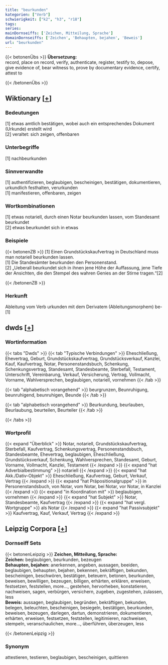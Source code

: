 ```yaml
---
title: "beurkunden"
kategorien: ["Verb"]
schwierigkeit: ["k2", "h3", "r18"]
tags:
series:
mainDornseiffs: ['Zeichen, Mitteilung, Sprache']
domainDornseiffs: ['Zeichen', 'Behaupten, bejahen', 'Beweis']
url: "beurkunden"
---
```


{{< betonenÜbs >}}
**Übersetzung:**  
record, place on record, verify, authenticate, register, testify to, depose, give evidence of, bear witness to, prove by documentary evidence, certify, attest to  
  
{{< /betonenÜbs >}}

## Wiktionary [[+](https://de.wiktionary.org/wiki/beurkunden)]

### Bedeutungen
[1] etwas amtlich bestätigen, wobei auch ein entsprechendes Dokument (Urkunde) erstellt wird  
[2] veraltet: sich zeigen, offenbaren  

### Unterbegriffe
[1] nachbeurkunden  

### Sinnverwandte
[1] authentifizieren, beglaubigen, bescheinigen, bestätigen, dokumentieren, urkundlich festhalten, verurkunden  
[1] manifestieren, offenbaren, zeigen  

### Wortkombinationen
[1] etwas notariell, durch einen Notar beurkunden lassen, vom Standesamt beurkundet  
[2] etwas beurkundet sich in etwas  

### Beispiele
{{< betonenZB >}}
[1] Einen Grundstückskaufvertrag in Deutschland muss man notariell beurkunden lassen.  
[1] Die Standesämter beurkunden den Personenstand.  
[2] „Ueberall beurkundet sich in ihnen jene Höhe der Auffassung, jene Tiefe der Ansichten, die den Stempel des wahren Genies an der Stirne tragen.“[2]  

{{< /betonenZB >}}
### Herkunft
Ableitung vom Verb urkunden mit dem Derivatem (Ableitungsmorphem) be-[1]  



## dwds [[+](https://www.dwds.de/wb/beurkunden)]

### Wortinformation
{{< tabs "Dwds" >}}
{{< tab "Typische Verbindungen" >}}
Eheschließung, Ehevertrag, Geburt, Grundstückskaufvertrag, Grundstücksverkauf, Kanzlei, Kauf, Kaufvertrag, Notar, Personenstandsbuch, Schenkung, Schenkungsvertrag, Standesamt, Standesbeamte, Sterbefall, Testament, Unterschrift, Vereinbarung, Verkauf, Versicherung, Vertrag, Vollmacht, Vorname, Wahlversprechen, beglaubigen, notariell, vornehmen
{{< /tab >}}

{{< tab "alphabetisch vorangehend" >}}
beurgrunzen, Beunruhigung, beunruhigend, beunruhigen, Beunde
{{< /tab >}}

{{< tab "alphabetisch vorangehend" >}}
Beurkundung, beurlauben, Beurlaubung, beurteilen, Beurteiler
{{< /tab >}}

{{< /tabs >}}

### Wortprofil
{{< expand "Überblick" >}} Notar, notariell, Grundstückskaufvertrag, Sterbefall, Kaufvertrag, Schenkungsvertrag, Personenstandsbuch, Standesbeamte, Ehevertrag, beglaubigen, Eheschließung, Grundstücksverkauf, Schenkung, Wahlversprechen, Standesamt, Geburt, Vorname, Vollmacht, Kanzlei, Testament {{< /expand >}}
{{< expand "hat Adverbialbestimmung" >}} notariell {{< /expand >}}
{{< expand "hat Akk./Dativ-Objekt" >}} Eheschließung, Kaufvertrag, Geburt, Verkauf, Vertrag {{< /expand >}}
{{< expand "hat Präpositionalgruppe" >}} in Personenstandsbuch, von Notar, vom Notar, bei Notar, vor Notar, in Kanzlei {{< /expand >}}
{{< expand "in Koordination mit" >}} beglaubigen, vornehmen {{< /expand >}}
{{< expand "hat Subjekt" >}} Notar, Standesbeamte, Kaufvertrag {{< /expand >}}
{{< expand "hat vergl. Wortgruppe" >}} als Notar {{< /expand >}}
{{< expand "hat Passivsubjekt" >}} Kaufvertrag, Kauf, Verkauf, Vertrag {{< /expand >}}

## Leipzig Corpora [[+](https://corpora.uni-leipzig.de/en/res?word=beurkunden&corpusId=deu_newscrawl-public_2018)]

### Dornseiff Sets
{{< betonenLeipzig >}}
**Zeichen, Mitteilung, Sprache:**  
**Zeichen:** beglaubigen, beurkunden, bezeugen  
**Behaupten, bejahen:** anerkennen, angeben, aussagen, beeiden, beglaubigen, behaupten, bejahen, bekennen, bekräftigen, bekunden, bescheinigen, beschwören, bestätigen, beteuern, betonen, beurkunden, beweisen, bewilligen, bezeugen, billigen, erhärten, erklären, erweisen, festsetzen, feststellen, more..., gestehen, hervorheben, konstatieren, nachweisen, sagen, verbürgen, versichern, zugeben, zugestehen, zulassen, less  
**Beweis:** aussagen, beglaubigen, begründen, bekräftigen, bekunden, belegen, beleuchten, bescheinigen, besiegeln, bestätigen, beurkunden, beweisen, bezeugen, darlegen, dartun, demonstrieren, dokumentieren, erhärten, erweisen, festsetzen, feststellen, legitimieren, nachweisen, stempeln, veranschaulichen, more..., überführen, überzeugen, less  

{{< /betonenLeipzig >}}

### Synonym
attestieren, testieren, beglaubigen, bescheinigen, quittieren

